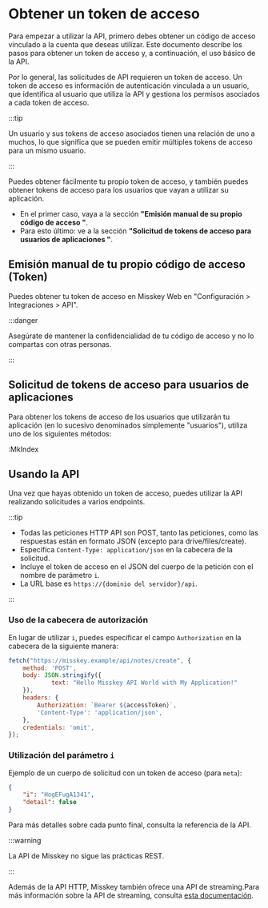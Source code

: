 # Obtener un token de acceso

Para empezar a utilizar la API, primero debes obtener un código de acceso vinculado a la cuenta que deseas utilizar.
Este documento describe los pasos para obtener un token de acceso y, a continuación, el uso básico de la API.

Por lo general, las solicitudes de API requieren un token de acceso. Un token de acceso es información de autenticación vinculada a un usuario, que identifica al usuario que utiliza la API y gestiona los permisos asociados a cada token de acceso.

:::tip

Un usuario y sus tokens de acceso asociados tienen una relación de uno a muchos, lo que significa que se pueden emitir múltiples tokens de acceso para un mismo usuario.

:::

Puedes obtener fácilmente tu propio token de acceso, y también puedes obtener tokens de acceso para los usuarios que vayan a utilizar su aplicación.

- En el primer caso, vaya a la sección **"Emisión manual de su propio código de acceso "**.
- Para esto último: ve a la sección **"Solicitud de tokens de acceso para usuarios de aplicaciones "**.

## Emisión manual de tu propio código de acceso (Token)

Puedes obtener tu token de acceso en Misskey Web en "Configuración > Integraciones > API".

:::danger

Asegúrate de mantener la confidencialidad de tu código de acceso y no lo compartas con otras personas.

:::

## Solicitud de tokens de acceso para usuarios de aplicaciones

Para obtener los tokens de acceso de los usuarios que utilizarán tu aplicación (en lo sucesivo denominados simplemente "usuarios"), utiliza uno de los siguientes métodos:

:MkIndex

## Usando la API

Una vez que hayas obtenido un token de acceso, puedes utilizar la API realizando solicitudes a varios endpoints.

:::tip

- Todas las peticiones HTTP API son POST, tanto las peticiones, como las respuestas están en formato JSON (excepto para drive/files/create).
- Especifíca `Content-Type: application/json` en la cabecera de la solicitud.
- Incluye el token de acceso en el JSON del cuerpo de la petición con el nombre de parámetro `i`.
- La URL base es `https://{dominio del servidor}/api`.

:::

### Uso de la cabecera de autorización

En lugar de utilizar `i`, puedes especificar el campo `Authorization` en la cabecera de la siguiente manera:

```js
fetch("https://misskey.example/api/notes/create", {
	method: 'POST',
	body: JSON.stringify({
			text: "Hello Misskey API World with My Application!"
	}),
	headers: {
		Authorization: `Bearer ${accessToken}`,
		'Content-Type': 'application/json',
	},
	credentials: 'omit',
});
```

### Utilización del parámetro `i`

Ejemplo de un cuerpo de solicitud con un token de acceso (para `meta`):

```json
{
    "i": "HogEFugA1341",
    "detail": false
}
```

<!--TODO:「APIリファレンス」をリンクに差し替え-->

Para más detalles sobre cada punto final, consulta la referencia de la API.

:::warning

La API de Misskey no sigue las prácticas REST.

:::

Además de la API HTTP, Misskey también ofrece una API de streaming.Para más información sobre la API de streaming, consulta [esta documentación](../streaming/).
